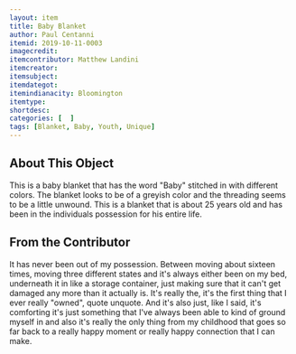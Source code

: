 ```yaml
---
layout: item
title: Baby Blanket
author: Paul Centanni
itemid: 2019-10-11-0003
imagecredit: 
itemcontributor: Matthew Landini
itemcreator: 
itemsubject: 
itemdategot: 
itemindianacity: Bloomington
itemtype: 
shortdesc: 
categories: [  ]
tags: [Blanket, Baby, Youth, Unique]
---
```

## About This Object

This is a baby blanket that has the word "Baby" stitched in with different colors.  The blanket looks to be of a greyish color and the threading seems to be a little unwound.  This is a blanket that is about 25 years old and has been in the individuals possession for his entire life.

## From the Contributor

It has never been out of my possession. Between moving about sixteen times, moving three different states and it's always either been on my bed, underneath it in like a storage container, just making sure that it can't get damaged any more than it actually is. It's really the, it's the first thing that I ever really "owned", quote unquote. And it's also just, like I said, it's comforting it's just something that I've always been able to kind of ground myself in and also it's really the only thing from my childhood that goes so far back to a really happy moment or really happy connection that I can make. 
